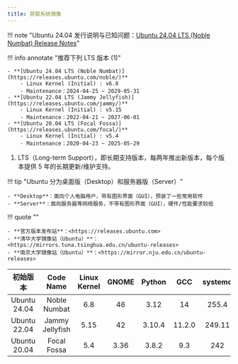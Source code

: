 ```yaml
---
title: 获取系统镜像
---
```


!!! note "Ubuntu 24.04 发行说明与已知问题：[Ubuntu 24.04 LTS (Noble Numbat) Release Notes](https://discourse.ubuntu.com/t/ubuntu-24-04-lts-noble-numbat-release-notes/39890)"

!!! info annotate "推荐下列 LTS 版本 (1)"

    - **[Ubuntu 24.04 LTS (Noble Numbat)](https://releases.ubuntu.com/noble/)**
        - Linux Kernel (Initial) : v6.8
        - Maintenance：2024-04-25 ~ 2029-05-31
    - **[Ubuntu 22.04 LTS (Jammy Jellyfish)](https://releases.ubuntu.com/jammy/)**
        - Linux Kernel (Initial) : v5.15
        - Maintenance：2022-04-21 ~ 2027-06-01
    - **[Ubuntu 20.04 LTS (Focal Fossa)](https://releases.ubuntu.com/focal/)**
        - Linux Kernel (Initial) : v5.4
        - Maintenance：2020-04-23 ~ 2025-05-29

1. LTS（Long-term Support），即长期支持版本，每两年推出新版本，每个版本提供 5 年的长期更新/维护支持。

!!! tip "Ubuntu 分为桌面版（Desktop）和服务器版（Server）"

    - **Desktop**：面向个人电脑用户，带有图形界面（GUI），预装了一些常用软件
    - **Server**：面向服务器等网络服务，不带有图形界面（GUI），硬件/性能要求较低

!!! quote ""

    - **官方版本发布站**：<https://releases.ubuntu.com>
    - **清华大学镜像站（Ubuntu）**：<https://mirrors.tuna.tsinghua.edu.cn/ubuntu-releases>
    - **南京大学镜像站（Ubuntu）**：<https://mirror.nju.edu.cn/ubuntu-releases>

|     初始版本     |    Code Name    | Linux Kernel | GNOME | Python |  GCC   | systemd |
|:------------:|:---------------:|:------------:|:-----:|:------:|:------:|:-------:|
| Ubuntu 24.04 |  Noble Numbat   |     6.8      |  46   |  3.12  |   14   |  255.4  |
| Ubuntu 22.04 | Jammy Jellyfish |     5.15     |  42   | 3.10.4 | 11.2.0 | 249.11  |
| Ubuntu 20.04 |   Focal Fossa   |     5.4      | 3.36  | 3.8.2  |  9.3   |   242   |
